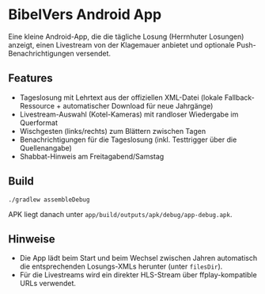 # BibelVers Android App

Eine kleine Android-App, die die tägliche Losung (Herrnhuter Losungen) anzeigt, einen Livestream von der Klagemauer anbietet und optionale Push-Benachrichtigungen versendet.

## Features
- Tageslosung mit Lehrtext aus der offiziellen XML-Datei (lokale Fallback-Ressource + automatischer Download für neue Jahrgänge)
- Livestream-Auswahl (Kotel-Kameras) mit randloser Wiedergabe im Querformat
- Wischgesten (links/rechts) zum Blättern zwischen Tagen
- Benachrichtigungen für die Tageslosung (inkl. Testtrigger über die Quellenangabe)
- Shabbat-Hinweis am Freitagabend/Samstag

## Build
```
./gradlew assembleDebug
```
APK liegt danach unter `app/build/outputs/apk/debug/app-debug.apk`.

## Hinweise
- Die App lädt beim Start und beim Wechsel zwischen Jahren automatisch die entsprechenden Losungs-XMLs herunter (unter `filesDir`).
- Für die Livestreams wird ein direkter HLS-Stream über ffplay-kompatible URLs verwendet.
